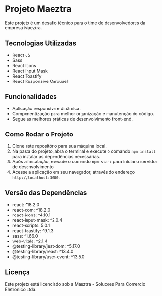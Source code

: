 # Projeto Maeztra

Este projeto é um desafio técnico para o time de desenvolvedores da empresa Maeztra.

## Tecnologias Utilizadas

- React JS
- Sass
- React Icons
- React Input Mask
- React Toastify
- React Responsive Carousel

## Funcionalidades

- Aplicação responsiva e dinâmica.
- Componentização para melhor organização e manutenção do código.
- Segue as melhores práticas de desenvolvimento front-end.

## Como Rodar o Projeto

1. Clone este repositório para sua máquina local.
2. Na pasta do projeto, abra o terminal e execute o comando `npm install` para instalar as dependências necessárias.
3. Após a instalação, execute o comando `npm start` para iniciar o servidor de desenvolvimento.
4. Acesse a aplicação em seu navegador, através do endereço `http://localhost:3000`.

## Versão das Dependências

- react: ^18.2.0
- react-dom: ^18.2.0
- react-icons: ^4.10.1
- react-input-mask: ^2.0.4
- react-scripts: 5.0.1
- react-toastify: ^9.1.3
- sass: ^1.66.0
- web-vitals: ^2.1.4
- @testing-library/jest-dom: ^5.17.0
- @testing-library/react: ^13.4.0
- @testing-library/user-event: ^13.5.0

## Licença

Este projeto está licenciado sob a Maeztra - Solucoes Para Comercio Eletronico Ltda.
